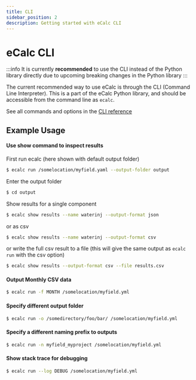 ```yaml
---
title: CLI
sidebar_position: 2
description: Getting started with eCalc CLI
---
```

# eCalc CLI

:::info
It is currently **recommended** to use the CLI instead of the Python library directly due to upcoming breaking changes in the Python library
:::

The current recommended way to use eCalc is through the CLI (Command Line Interpreter). This is a part of the
eCalc Python library, and should be accessible from the command line as `ecalc`.

See all commands and options in the [CLI reference](/about/getting_started/cli/cli_reference.md)

## Example Usage

#### Use show command to inspect results

First run ecalc (here shown with default output folder)

~~~~~~~~bash
$ ecalc run /somelocation/myfield.yaml --output-folder output
~~~~~~~~

Enter the output folder

~~~~~~~~bash
$ cd output
~~~~~~~~

Show results for a single component

~~~~~~~~bash
$ ecalc show results --name waterinj --output-format json
~~~~~~~~

or as csv

~~~~~~~~bash
$ ecalc show results --name waterinj --output-format csv
~~~~~~~~

or write the full csv result to a file (this will give the same output as `ecalc run` with the csv option)

~~~~~~~~bash
$ ecalc show results --output-format csv --file results.csv
~~~~~~~~

#### Output Monthly CSV data
~~~~~~~~bash
$ ecalc run -f MONTH /somelocation/myfield.yml
~~~~~~~~

#### Specify different output folder
~~~~~~~~bash
$ ecalc run -o /somedirectory/foo/bar/ /somelocation/myfield.yml
~~~~~~~~

#### Specify a different naming prefix to outputs
~~~~~~~~bash
$ ecalc run -n myfield_myproject /somelocation/myfield.yml
~~~~~~~~

#### Show stack trace for debugging
~~~~~~~~bash
$ ecalc run --log DEBUG /somelocation/myfield.yml
~~~~~~~~

